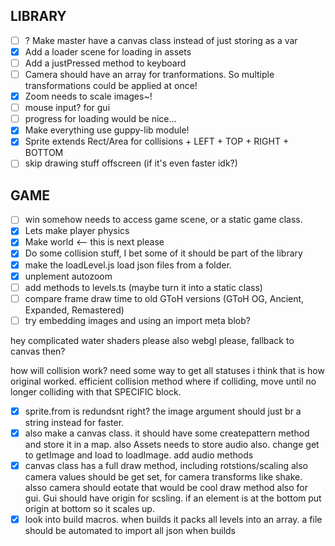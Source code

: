 ## LIBRARY
- [ ] ? Make master have a canvas class instead of just storing as a var
- [x] Add a loader scene for loading in assets
- [ ] Add a justPressed method to keyboard
- [ ] Camera should have an array for tranformations. So multiple transformations could be applied at once!
- [x] Zoom needs to scale images~!
- [ ] mouse input? for gui
- [ ] progress for loading would be nice...
- [x] Make everything use guppy-lib module!
- [x] Sprite extends Rect/Area for collisions + LEFT + TOP + RIGHT + BOTTOM
- [ ] skip drawing stuff offscreen (if it's even faster idk?)

## GAME
- [ ] win somehow needs to access game scene, or a static game class.
- [x] Lets make player physics
- [x] Make world <-- this is next please
- [x] Do some collision stuff, I bet some of it should be part of the library
- [x] make the loadLevel.js load json files from a folder.
- [x] unplement autozoom
- [ ] add methods to levels.ts (maybe turn it into a static class)
- [ ] compare frame draw time to old GToH versions (GToH OG, Ancient, Expanded, Remastered)
- [ ] try embedding images and using an import meta blob?

hey complicated water shaders please
also webgl please, fallback to canvas then?

how will collision work? need some way to get all statuses i think that is how original worked.
efficient collision method where if colliding, move until no longer colliding with that SPECIFIC block.
- [x] sprite.from is redundsnt right? the image argument should just br a string instead for faster.
- [x] also make a canvas class. it should have some createpattern method and store it in a map.
also Assets needs to store audio also. change get to getImage and load to loadImage. add audio methods
- [x] canvas class has a full draw method, including rotstions/scaling
also camera values should be get set, for camera transforms like shake. alsso camera should eotate that would be cool
draw method also for gui. Gui should have origin for scsling.
if an element is at the bottom put origin at bottom so it scales up.
- [x] look into build macros. when builds it packs all levels into an array. a file should be automated to import all json when builds